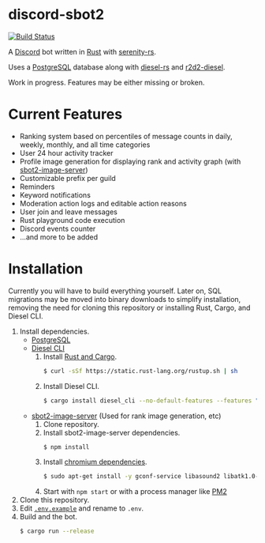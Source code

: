 # discord-sbot2
[![Build Status](https://travis-ci.org/drklee3/discord-sbot2.svg?branch=master)](https://travis-ci.org/drklee3/discord-sbot2)

A [Discord](https://discordapp.com) bot written in [Rust](https://www.rust-lang.org/) with [serenity-rs](https://github.com/zeyla/serenity).

Uses a [PostgreSQL](https://www.postgresql.org) database along with [diesel-rs](https://github.com/diesel-rs/diesel) and [r2d2-diesel](https://github.com/diesel-rs/r2d2-diesel).

Work in progress.  Features may be either missing or broken.

# Current Features
* Ranking system based on percentiles of message counts in daily, weekly, monthly, and all time categories
* User 24 hour activity tracker
* Profile image generation for displaying rank and activity graph (with [sbot2-image-server](https://github.com/drklee3/sbot2-image-server))
* Customizable prefix per guild
* Reminders
* Keyword notifications
* Moderation action logs and editable action reasons
* User join and leave messages
* Rust playground code execution
* Discord events counter
* ...and more to be added

# Installation
Currently you will have to build everything yourself.  Later on, SQL migrations may be moved into binary downloads to simplify installation, removing the need for cloning this repository or installing Rust, Cargo, and Diesel CLI.

1. Install dependencies.
    * [PostgreSQL](https://www.postgresql.org)
    * [Diesel CLI](https://github.com/diesel-rs/diesel/tree/master/diesel_cli)
        1. Install [Rust and Cargo](http://doc.crates.io).
            ```bash
            $ curl -sSf https://static.rust-lang.org/rustup.sh | sh
            ```
        2. Install Diesel CLI.
            ```bash
            $ cargo install diesel_cli --no-default-features --features "postgres"
            ```
    * [sbot2-image-server](https://github.com/drklee3/sbot2-image-server) (Used for rank image generation, etc)
        1. Clone repository.
        2. Install sbot2-image-server dependencies.
            ```bash
            $ npm install
            ```
        3. Install [chromium dependencies](https://github.com/GoogleChrome/puppeteer/blob/master/docs/troubleshooting.md#chrome-headless-doesnt-launch).
            ```bash
            $ sudo apt-get install -y gconf-service libasound2 libatk1.0-0 libc6 libcairo2 libcups2 libdbus-1-3 libexpat1 libfontconfig1 libgcc1 libgconf-2-4 libgdk-pixbuf2.0-0 libglib2.0-0 libgtk-3-0 libnspr4 libpango-1.0-0 libpangocairo-1.0-0 libstdc++6 libx11-6 libx11-xcb1 libxcb1 libxcomposite1 libxcursor1 libxdamage1 libxext6 libxfixes3 libxi6 libxrandr2 libxrender1 libxss1 libxtst6 ca-certificates fonts-liberation libappindicator1 libnss3 lsb-release xdg-utils wget
            ```
        4. Start with `npm start` or with a process manager like [PM2](https://github.com/Unitech/pm2)
2. Clone this repository.
3. Edit [`.env.example`](.env.example) and rename to `.env`.
4. Build and the bot.
    ```bash
    $ cargo run --release
    ```
